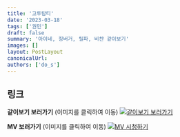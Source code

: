```yaml
---
title: '고투탐티'
date: '2023-03-18'
tags: ['권민']
draft: false
summary: '아이네, 징버거, 릴파, 비챤 같이보기'
images: []
layout: PostLayout
canonicalUrl:
authors: ['do_s']
---
```


## 링크

**같이보기 보러가기** (이미지를 클릭하여 이동)
[![같이보기 보러가기](../static/images/logo.png)](https://cafe.naver.com/steamindiegame/10325100)

**MV 보러가기** (이미지를 클릭하여 이동)
[![MV 시청하기](https://i.ytimg.com/vi/NPDHLQteA04/maxresdefault.jpg)](https://youtu.be/NPDHLQteA04)
